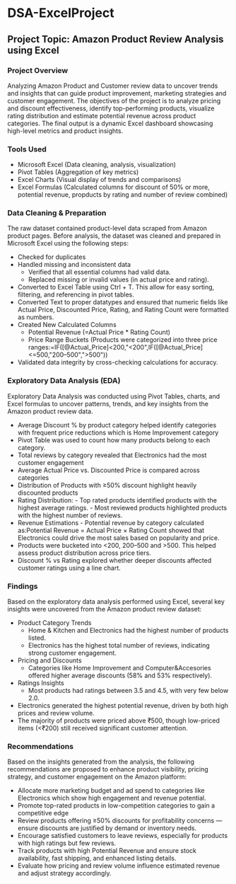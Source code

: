 # DSA-ExcelProject

## Project Topic: Amazon Product Review Analysis using Excel

### Project Overview
Analyzing Amazon Product and Customer review data to uncover trends and insights that can guide product improvement, marketing strategies and customer engagement. The objectives of the project is to analyze pricing and discount effectiveness, identify top-performing products, visualize rating distribution and estimate potential revenue across product categories. The final output is a dynamic Excel dashboard showcasing high-level metrics and product insights.

### Tools Used
- Microsoft Excel (Data cleaning, analysis, visualization)
- Pivot Tables (Aggregation of key metrics)
- Excel Charts (Visual display of trends and comparisons)
- Excel Formulas (Calculated columns for discount of 50% or more, potential revenue, propducts by rating and number of review combined)

### Data Cleaning & Preparation
The raw dataset contained product-level data scraped from Amazon product pages. Before analysis, the dataset was cleaned and prepared in Microsoft Excel using the following steps:
- Checked for duplicates
- Handled missing and inconsistent data
    - Verified that all essential columns had valid data.
    - Replaced missing or invalid values (in  actual price and rating).
- Converted to Excel Table using Ctrl + T. This allow for easy sorting, filtering, and referencing in pivot tables.
- Converted Text to proper datatypes and ensured that numeric fields like Actual Price, Discounted Price, Rating, and Rating Count were formatted as numbers.
- Created New Calculated Columns
    - Potential Revenue (=Actual Price * Rating Count)
    - Price Range Buckets (Products were categorized into three price ranges:=IF([@Actual_Price]<200,"<200",IF([@Actual_Price]<=500,"200–500",">500"))
- Validated data integrity by cross-checking calculations for accuracy.

### Exploratory Data Analysis (EDA)
Exploratory Data Analysis was conducted using Pivot Tables, charts, and Excel formulas to uncover patterns, trends, and key insights from the Amazon product review data.
- Average Discount % by product category helped identify categories with frequent price reductions which is Home Improvement category
- Pivot Table was used to count how many products belong to each category.
- Total reviews by category revealed that Electronics had the most customer engagement
- Average Actual Price vs. Discounted Price is compared across categories
- Distribution of Products with ≥50% discount highlight heavily discounted products
- Rating Distribution:
      - Top rated products identified products with the highest average ratings.
      - Most reviewed products highlighted products with the highest number of reviews.
- Revenue Estimations
      - Potential revenue by category calculated as:Potential Revenue = Actual Price × Rating Count showed that Electronics could drive the most sales based on popularity and price.
- Products were bucketed into <200, 200–500 and >500. This helped assess product distribution across price tiers.
- Discount % vs Rating explored whether deeper discounts affected customer ratings using a line chart.

### Findings
Based on the exploratory data analysis performed using Excel, several key insights were uncovered from the Amazon product review dataset:
- Product Category Trends
     - Home & Kitchen and Electronics had the highest number of products listed.
     - Electronics has the highest total number of reviews, indicating strong customer engagement.
- Pricing and Discounts
    - Categories like Home Improvement and Computer&Accesories offered higher average discounts (58% and 53% respectively).
- Ratings Insights
    - Most products had ratings between 3.5 and 4.5, with very few below 2.0.
- Electronics generated the highest potential revenue, driven by both high prices and review volume.
- The majority of products were priced above ₹500, though low-priced items (<₹200) still received significant customer attention.

### Recommendations
Based on the insights generated from the analysis, the following recommendations are proposed to enhance product visibility, pricing strategy, and customer engagement on the Amazon platform:
- Allocate more marketing budget and ad spend to categories like Electronics which show high engagement and revenue potential.
- Promote top-rated products in low-competition categories to gain a competitive edge
- Review products offering ≥50% discounts for profitability concerns — ensure discounts are justified by demand or inventory needs.
- Encourage satisfied customers to leave reviews, especially for products with high ratings but few reviews.
- Track products with high Potential Revenue and ensure stock availability, fast shipping, and enhanced listing details.
- Evaluate how pricing and review volume influence estimated revenue and adjust strategy accordingly.




